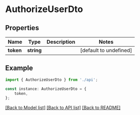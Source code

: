 # AuthorizeUserDto


## Properties

Name | Type | Description | Notes
------------ | ------------- | ------------- | -------------
**token** | **string** |  | [default to undefined]

## Example

```typescript
import { AuthorizeUserDto } from './api';

const instance: AuthorizeUserDto = {
    token,
};
```

[[Back to Model list]](../README.md#documentation-for-models) [[Back to API list]](../README.md#documentation-for-api-endpoints) [[Back to README]](../README.md)
